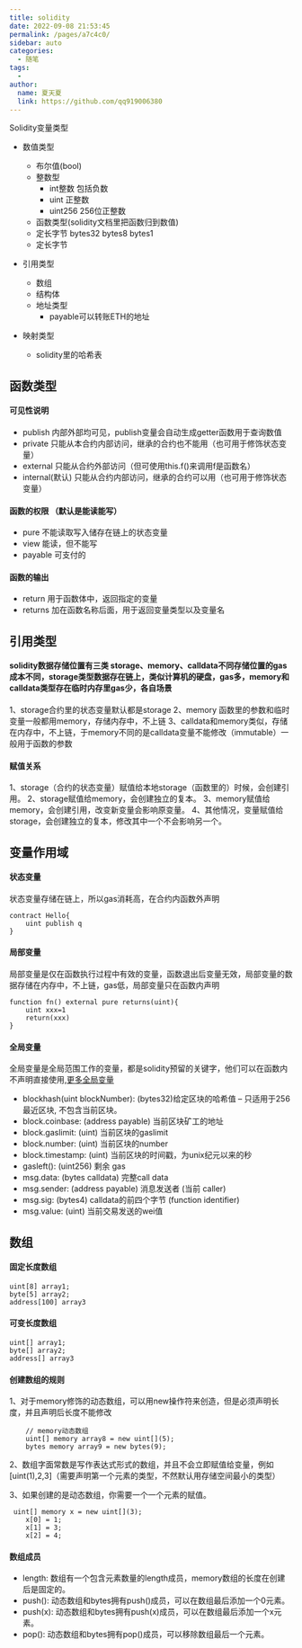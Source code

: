```yaml
---
title: solidity
date: 2022-09-08 21:53:45
permalink: /pages/a7c4c0/
sidebar: auto
categories:
  - 随笔
tags:
  - 
author: 
  name: 夏天夏
  link: https://github.com/qq919006380
---
```

Solidity变量类型
- 数值类型
    - 布尔值(bool)
    - 整数型
        - int整数 包括负数
        - uint 正整数
        - uint256 256位正整数
    - 函数类型(solidity文档里把函数归到数值)
    - 定长字节 bytes32 bytes8 bytes1 
    -  定长字节
- 引用类型
    - 数组
    - 结构体
    - 地址类型
       - payable可以转账ETH的地址
        
- 映射类型
    - solidity里的哈希表

## 函数类型
#### 可见性说明
  - publish 内部外部均可见，publish变量会自动生成getter函数用于查询数值
  - private 只能从本合约内部访问，继承的合约也不能用（也可用于修饰状态变量）
  - external 只能从合约外部访问（但可使用this.f()来调用f是函数名）
  - internal(默认) 只能从合约内部访问，继承的合约可以用（也可用于修饰状态变量）
#### 函数的权限 （默认是能读能写）
  - pure 不能读取写入储存在链上的状态变量
  - view 能读，但不能写
  - payable 可支付的

#### 函数的输出
- return 用于函数体中，返回指定的变量
- returns 加在函数名称后面，用于返回变量类型以及变量名


## 引用类型
#### solidity数据存储位置有三类 storage、memory、calldata不同存储位置的gas成本不同，storage类型数据存在链上，类似计算机的硬盘，gas多，memory和calldata类型存在临时内存里gas少，各自场景
1、storage合约里的状态变量默认都是storage 
2、memory 函数里的参数和临时变量一般都用memory，存储内存中，不上链 
3、calldata和memory类似，存储在内存中，不上链，于memory不同的是calldata变量不能修改（immutable）一般用于函数的参数 

#### 赋值关系
1、storage（合约的状态变量）赋值给本地storage（函数里的）时候，会创建引用。
2、storage赋值给memory，会创建独立的复本。
3、memory赋值给memory，会创建引用，改变新变量会影响原变量。
4、其他情况，变量赋值给storage，会创建独立的复本，修改其中一个不会影响另一个。


## 变量作用域
#### 状态变量
状态变量存储在链上，所以gas消耗高，在合约内函数外声明
```sol
contract Hello{
    uint publish q
}
```

#### 局部变量
局部变量是仅在函数执行过程中有效的变量，函数退出后变量无效，局部变量的数据存储在内存中，不上链，gas低，局部变量只在函数内声明
```sol
function fn() external pure returns(uint){
    uint xxx=1
    return(xxx)
}
```

#### 全局变量
全局变量是全局范围工作的变量，都是solidity预留的关键字，他们可以在函数内不声明直接使用,[更多全局变量](https://learnblockchain.cn/docs/solidity/units-and-global-variables.html#special-variables-and-functions)

- blockhash(uint blockNumber): (bytes32)给定区块的哈希值 – 只适用于256最近区块, 不包含当前区块。
- block.coinbase: (address payable) 当前区块矿工的地址
- block.gaslimit: (uint) 当前区块的gaslimit
- block.number: (uint) 当前区块的number
- block.timestamp: (uint) 当前区块的时间戳，为unix纪元以来的秒
- gasleft(): (uint256) 剩余 gas
- msg.data: (bytes calldata) 完整call data
- msg.sender: (address payable) 消息发送者 (当前 caller)
- msg.sig: (bytes4) calldata的前四个字节 (function identifier)
- msg.value: (uint) 当前交易发送的wei值


## 数组
#### 固定长度数组
```
uint[8] array1;
byte[5] array2;
address[100] array3
```
#### 可变长度数组
```
uint[] array1;
byte[] array2;
address[] array3
```
#### 创建数组的规则
1、对于memory修饰的动态数组，可以用new操作符来创造，但是必须声明长度，并且声明后长度不能修改
```sol
    // memory动态数组
    uint[] memory array8 = new uint[](5);
    bytes memory array9 = new bytes(9);
```
2、数组字面常数是写作表达式形式的数组，并且不会立即赋值给变量，例如[uint(1),2,3]（需要声明第一个元素的类型，不然默认用存储空间最小的类型）

3、如果创建的是动态数组，你需要一个一个元素的赋值。
```sol
 uint[] memory x = new uint[](3);
    x[0] = 1;
    x[1] = 3;
    x[2] = 4;
```

#### 数组成员
- length: 数组有一个包含元素数量的length成员，memory数组的长度在创建后是固定的。
- push(): 动态数组和bytes拥有push()成员，可以在数组最后添加一个0元素。
- push(x): 动态数组和bytes拥有push(x)成员，可以在数组最后添加一个x元素。
- pop(): 动态数组和bytes拥有pop()成员，可以移除数组最后一个元素。

